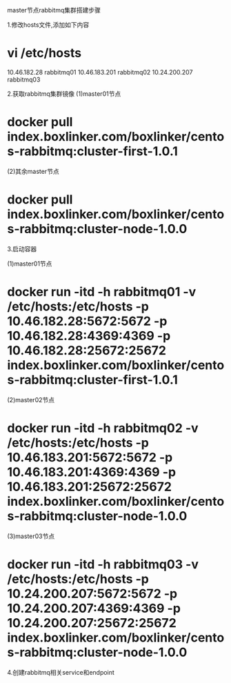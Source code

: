master节点rabbitmq集群搭建步骤

1.修改hosts文件,添加如下内容
# vi /etc/hosts

10.46.182.28          rabbitmq01
10.46.183.201         rabbitmq02
10.24.200.207         rabbitmq03

2.获取rabbitmq集群镜像
(1)master01节点
# docker pull index.boxlinker.com/boxlinker/centos-rabbitmq:cluster-first-1.0.1

(2)其余master节点
# docker pull index.boxlinker.com/boxlinker/centos-rabbitmq:cluster-node-1.0.0

3.启动容器

(1)master01节点
# docker run -itd -h rabbitmq01 -v /etc/hosts:/etc/hosts -p 10.46.182.28:5672:5672 -p 10.46.182.28:4369:4369 -p 10.46.182.28:25672:25672 index.boxlinker.com/boxlinker/centos-rabbitmq:cluster-first-1.0.1

(2)master02节点
# docker run -itd -h rabbitmq02 -v /etc/hosts:/etc/hosts -p 10.46.183.201:5672:5672 -p 10.46.183.201:4369:4369 -p 10.46.183.201:25672:25672 index.boxlinker.com/boxlinker/centos-rabbitmq:cluster-node-1.0.0

(3)master03节点
# docker run -itd -h rabbitmq03 -v /etc/hosts:/etc/hosts -p 10.24.200.207:5672:5672 -p 10.24.200.207:4369:4369 -p 10.24.200.207:25672:25672 index.boxlinker.com/boxlinker/centos-rabbitmq:cluster-node-1.0.0

4.创建rabbitmq相关service和endpoint
